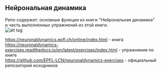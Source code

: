 ## Нейрональная динамика
Репо содержит: основные функции из книги "Нейрональная динамика" и часть выполненных упражнений из этой книги.  
![alt tag](https://neuronaldynamics.epfl.ch/img/cover.jpg "book")
  
https://neuronaldynamics.epfl.ch/online/index.html - книга  
https://neuronaldynamics-exercises.readthedocs.io/en/latest/exercises/index.html - упражнения по книге  
https://github.com/EPFL-LCN/neuronaldynamics-exercises - официальный репозиторий исходников  
